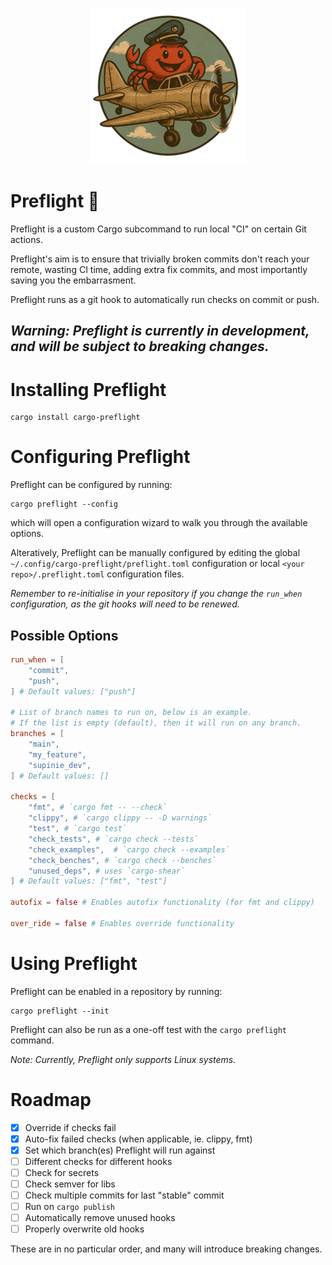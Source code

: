 <p align="center">
  <img src="./preflight_ferris.png" alt="Preflight ferris" width="250" height="250"/>
</p>

# Preflight 🛫

Preflight is a custom Cargo subcommand to run local "CI" on certain Git actions.

Preflight's aim is to ensure that trivially broken commits don't reach your remote, wasting CI time, adding extra fix commits, and most importantly saving you the embarrasment.

Preflight runs as a git hook to automatically run checks on commit or push.

## _Warning: Preflight is currently in development, and will be subject to breaking changes._

# Installing Preflight

```
cargo install cargo-preflight
```

# Configuring Preflight

Preflight can be configured by running:

```
cargo preflight --config
```

which will open a configuration wizard to walk you through the available options.

Alteratively, Preflight can be manually configured by editing the global `~/.config/cargo-preflight/preflight.toml` configuration or local `<your repo>/.preflight.toml` configuration files.

_Remember to re-initialise in your repository if you change the `run_when` configuration, as the git hooks will need to be renewed._

## Possible Options

```toml
run_when = [
    "commit",
    "push",
] # Default values: ["push"]

# List of branch names to run on, below is an example.
# If the list is empty (default), then it will run on any branch.
branches = [
    "main",
    "my_feature",
    "supinie_dev",
] # Default values: []

checks = [
    "fmt", # `cargo fmt -- --check`
    "clippy", # `cargo clippy -- -D warnings`
    "test", # `cargo test`
    "check_tests", # `cargo check --tests`
    "check_examples",  # `cargo check --examples`
    "check_benches", # `cargo check --benches`
    "unused_deps", # uses `cargo-shear`
] # Default values: ["fmt", "test"]

autofix = false # Enables autofix functionality (for fmt and clippy)

over_ride = false # Enables override functionality
```

# Using Preflight

Preflight can be enabled in a repository by running:

```
cargo preflight --init
```

Preflight can also be run as a one-off test with the `cargo preflight` command.

_Note: Currently, Preflight only supports Linux systems._

# Roadmap

- [x] Override if checks fail
- [x] Auto-fix failed checks (when applicable, ie. clippy, fmt)
- [x] Set which branch(es) Preflight will run against
- [ ] Different checks for different hooks
- [ ] Check for secrets
- [ ] Check semver for libs
- [ ] Check multiple commits for last "stable" commit
- [ ] Run on `cargo publish`
- [ ] Automatically remove unused hooks
- [ ] Properly overwrite old hooks

These are in no particular order, and many will introduce breaking changes.
